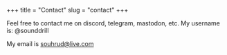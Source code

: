 +++
title = "Contact"
slug = "contact"
+++

Feel free to contact me on discord, telegram, mastodon, etc. My username is: @sounddrill

My email is souhrud@live.com